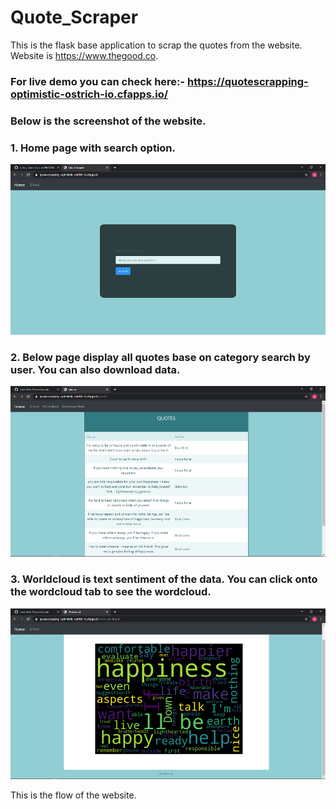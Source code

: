 
# Quote_Scraper

This is the flask base application to scrap the quotes from the website. Website is https://www.thegood.co. 

### For live demo you can check here:- https://quotescrapping-optimistic-ostrich-io.cfapps.io/

### Below is the screenshot of the website.

### 1. Home page with search option.

![](Images/Home.png)

### 2. Below page display all quotes base on category search by user. You can also download data.

![](Images/Quotes.png)

### 3. Worldcloud is text sentiment of the data. You can click onto the wordcloud tab to see the wordcloud.

![](Images/Wordcloud.png)

This is the flow of the website.









